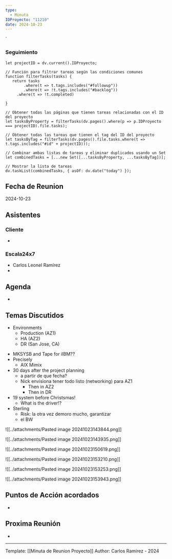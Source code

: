 ```yaml
---
type:
  - Minuta
IDProyecto: "11210"
date: 2024-10-23
---
```

`

### Seguimiento

```dataviewjs
let projectID = dv.current().IDProyecto;

// Función para filtrar tareas según las condiciones comunes
function filterTasks(tasks) {
   return tasks
        .where(t => t.tags.includes("#followup"))
        .where(t => !t.tags.includes("#backlog"))
     .where(t => !t.completed)
        
}

// Obtener todas las páginas que tienen tareas relacionadas con el ID del proyecto
let tasksByProperty = filterTasks(dv.pages().where(p => p.IDProyecto === projectID).file.tasks);

// Obtener todas las tareas que tienen el tag del ID del proyecto
let tasksByTag = filterTasks(dv.pages().file.tasks.where(t => t.tags.includes("#id" + projectID)));

// Combinar ambas listas de tareas y eliminar duplicados usando un Set
let combinedTasks = [...new Set([...tasksByProperty, ...tasksByTag])];

// Mostrar la lista de tareas
dv.taskList(combinedTasks, { asOf: dv.date("today") });
 ```
## Fecha de Reunion
2024-10-23

## Asistentes

### Cliente
* 
### Escala24x7
- Carlos Leonel Ramírez
-  

## Agenda
* 
## Temas Discutidos
- Environments
	*  Production (AZ1)
	* HA (AZ2)
	* DR (San Jose, CA)
* MKSYSB and Tape for iIBM??
* Precisely
	* AIX Mimix
* 30 days after the project planning
	* a partir de que fecha?
	* Nick envisiona tener todo listo (networking) para AZ1
		* Then in AZ2
		* Then in DR
* 19 system before Christsmas!
	* What is the driver!?
* Sterling
	* Risk: la otra vez demoro mucho, garantizar
	* el BW


![[../attachments/Pasted image 20241023143844.png]]

![[../attachments/Pasted image 20241023143935.png]]

![[../attachments/Pasted image 20241023150619.png]]


![[../attachments/Pasted image 20241023153210.png]]

![[../attachments/Pasted image 20241023153253.png]]

![[../attachments/Pasted image 20241023153943.png]]


## Puntos de Acción acordados
- 

## Proxima Reunión
*   

---
Template: [[Minuta de Reunion Proyecto]]
Author: Carlos Ramírez - 2024

